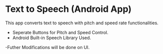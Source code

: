 # Text to Speech (Android App)

This app converts text to speech with pitch and speed rate functionalities.

* Seperate Buttons for Pitch and Speed Control.
* Android Built-in Speech Library Used.

-Futher Modifications will be done on UI.